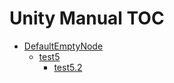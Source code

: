 Unity Manual TOC
================

 - [DefaultEmptyNode](DefaultEmptyNode)
	 - [test5](test5)
		 - [test5.2](test5_1)

